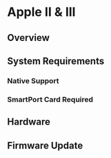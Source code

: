 # Apple II & III

## Overview

## System Requirements

### Native Support

### SmartPort Card Required

## Hardware

## Firmware Update